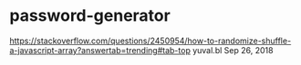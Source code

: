 # password-generator

https://stackoverflow.com/questions/2450954/how-to-randomize-shuffle-a-javascript-array?answertab=trending#tab-top yuval.bl Sep 26, 2018
